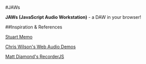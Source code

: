 #JAWs

**JAWs (JavaScript Audio Workstation)** - a DAW in your browser!

##Inspiration & References

[Stuart Memo](http://www.stuartmemo.com/)

[Chris Wilson's Web Audio Demos](http://webaudiodemos.appspot.com/)

[Matt Diamond's RecorderJS](https://github.com/mattdiamond/Recorderjs)
